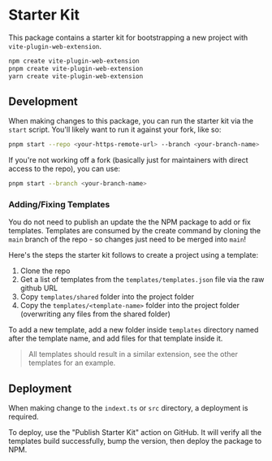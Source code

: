 # Starter Kit

This package contains a starter kit for bootstrapping a new project with `vite-plugin-web-extension`.

```bash
npm create vite-plugin-web-extension
pnpm create vite-plugin-web-extension
yarn create vite-plugin-web-extension
```

## Development

When making changes to this package, you can run the starter kit via the `start` script. You'll likely want to run it against your fork, like so:

```bash
pnpm start --repo <your-https-remote-url> --branch <your-branch-name>
```

If you're not working off a fork (basically just for maintainers with direct access to the repo), you can use:

```bash
pnpm start --branch <your-branch-name>
```

### Adding/Fixing Templates

You do not need to publish an update the the NPM package to add or fix templates. Templates are consumed by the create command by cloning the `main` branch of the repo - so changes just need to be merged into `main`!

Here's the steps the starter kit follows to create a project using a template:

1. Clone the repo
2. Get a list of templates from the `templates/templates.json` file via the raw github URL
3. Copy `templates/shared` folder into the project folder
4. Copy the `templates/<template-name>` folder into the project folder (overwriting any files from the shared folder)

To add a new template, add a new folder inside `templates` directory named after the template name, and add files for that template inside it.

> All templates should result in a similar extension, see the other templates for an example.

## Deployment

When making change to the `indext.ts` or `src` directory, a deployment is required.

To deploy, use the "Publish Starter Kit" action on GitHub. It will verify all the templates build successfully, bump the version, then deploy the package to NPM.
